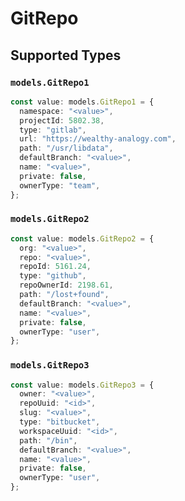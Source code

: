 # GitRepo


## Supported Types

### `models.GitRepo1`

```typescript
const value: models.GitRepo1 = {
  namespace: "<value>",
  projectId: 5802.38,
  type: "gitlab",
  url: "https://wealthy-analogy.com",
  path: "/usr/libdata",
  defaultBranch: "<value>",
  name: "<value>",
  private: false,
  ownerType: "team",
};
```

### `models.GitRepo2`

```typescript
const value: models.GitRepo2 = {
  org: "<value>",
  repo: "<value>",
  repoId: 5161.24,
  type: "github",
  repoOwnerId: 2198.61,
  path: "/lost+found",
  defaultBranch: "<value>",
  name: "<value>",
  private: false,
  ownerType: "user",
};
```

### `models.GitRepo3`

```typescript
const value: models.GitRepo3 = {
  owner: "<value>",
  repoUuid: "<id>",
  slug: "<value>",
  type: "bitbucket",
  workspaceUuid: "<id>",
  path: "/bin",
  defaultBranch: "<value>",
  name: "<value>",
  private: false,
  ownerType: "user",
};
```

